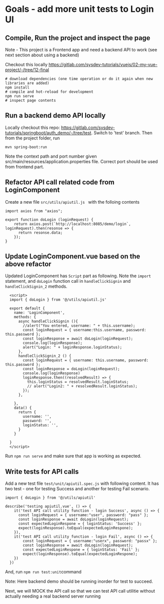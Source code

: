 # Goals - add more unit tests to Login UI

## Compile, Run the project and inspect the page

Note - This project is a Frontend app and need a backend API to work (see next section about using a backend) 

Checkout this locally https://gitlab.com/sysdev-tutorials/vuejs/02-my-vue-project/-/tree/12-final

```
# download dependencies (one time operation or do it again when new libraries are added)
npm install 
# compile and hot-reload for development
npm run serve
# inspect page contents
```

## Run a backend demo API locally 

Locally checkout this repo: https://gitlab.com/sysdev-tutorials/springboot/auth_demo/-/tree/test.
Switch to 'test' branch. Then from the project folder, run

```
mvn spring-boot:run
```

Note the context path and port number given src/main/resources/application.properties file.
Correct port should be used from frontend part.

## Refactor API call related code from LoginComponent

Create a new file ```src/utils/apiutil.js ``` with the folloing contents
```
import axios from "axios";

export function doLogin (loginRequest) {
    return axios.post(`http://localhost:8085/demo/login`, loginRequest).then(resonse => {
      return resonse.data;
    });
}
```

## Update LoginComponent.vue based on the above refactor
Updated LoginComponent has ```Script``` part as following. Note the ```import``` statement, and ```doLogin``` function call in  ```handleClickSignin``` and ```handleClickSignin_2``` methods.
```
  <script>
  import { doLogin } from '@/utils/apiutil.js'

  export default {
    name: 'LoginComponent',
    methods: {
      async handleClickSignin (){
        //alert("You entered, username: " + this.username);
        const loginRequest = { username:this.username, password: this.password };
        const loginResponse = await doLogin(loginRequest);
        console.log(loginResponse);
        alert("Login: " + loginResponse.loginStatus);
      },
      handleClickSignin_2 () {
        const loginRequest = { username: this.username, password: this.password };
        const loginResponse = doLogin(loginRequest);
        console.log(loginResponse)
        loginResponse.then((resolvedResult) => {
          this.loginStatus = resolvedResult.loginStatus;
          // alert("Login2: " + resolvedResult.loginStatus);
        });
      },

    },
    data() {
      return {
        username: '',
        password: '',
        loginStatus: '',
      }
    }

  }
  </script>
```

Run ```npm run serve``` and make sure that app is working as expected.

## Write tests for API calls
Add a new test file ```test/unit/apiutil.spec.js``` with following content. It has two test - one for testing Success and another for testing Fail scenario.
 
```
import { doLogin } from '@/utils/apiutil'

describe('testing apiutil.vue', () => {
    it('test API call utility function - login Success', async () => {
      const loginRequest = { username:"user", password: "pass" };
      const loginResponse = await doLogin(loginRequest);  
      const expectedLoginRespone = { loginStatus: 'Success' };
      expect(loginResponse).toEqual(expectedLoginRespone);
    }),
    it('test API call utility function - login Fail', async () => {
        const loginRequest = { username:"userx", password: "passx" };
        const loginResponse = await doLogin(loginRequest);  
        const expectedLoginRespone = { loginStatus: 'Fail' };
        expect(loginResponse).toEqual(expectedLoginRespone);
    })
  })
```

And, run ```npm run test:unit```command

Note: Here backend demo should be running inorder for test to succeed.

Next, we will MOCK the API call so that we can test API call utilitie without actually needing a real backend server running
